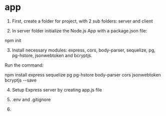 # app

1. First, create a folder for project, with 2 sub folders: server and client

2. In server folder initialize the Node.js App with a package.json file:

npm init

3. Install necessary modules: express, cors, body-parser, sequelize, pg, pg-hstore, jsonwebtoken and bcryptjs.

Run the command:

npm install express sequelize pg pg-hstore body-parser cors jsonwebtoken bcryptjs --save

4. Setup Express server by creating app.js  file

5. .env and .gitignore

6. 


